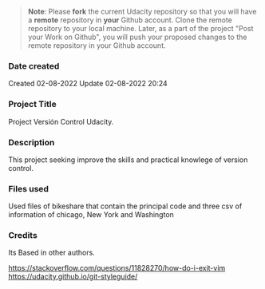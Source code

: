>**Note**: Please **fork** the current Udacity repository so that you will have a **remote** repository in **your** Github account. Clone the remote repository to your local machine. Later, as a part of the project "Post your Work on Github", you will push your proposed changes to the remote repository in your Github account.

### Date created
Created 02-08-2022
Update 02-08-2022 20:24

### Project Title
Project Versión Control Udacity.

### Description
This project seeking improve the skills and practical knowlege of version control.

### Files used
Used files of bikeshare that contain the principal code and three csv of information of chicago, New York and Washington

### Credits
Its Based in other authors.

https://stackoverflow.com/questions/11828270/how-do-i-exit-vim
https://udacity.github.io/git-styleguide/
